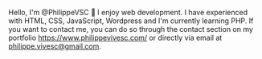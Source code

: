 Hello, I'm @PhilippeVSC 👋
I enjoy web development. I have experienced with HTML, CSS, JavaScript, Wordpress and I'm currently learning PHP.
If you want to contact me, you can do so through the contact section on my portfolio https://www.philippevivesc.com/ 
or directly via email at philippe.vivesc@gmail.com.
